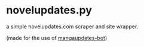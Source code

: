 # novelupdates.py

a simple novelupdates.com scraper and site wrapper.

(made for the use of [mangaupdates-bot](https://github.com/jckli/mangaupdates-bot))